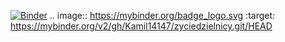 [![Binder](https://mybinder.org/badge_logo.svg)](https://mybinder.org/v2/gh/Kamil14147/zyciedzielnicy.git/HEAD)
.. image:: https://mybinder.org/badge_logo.svg
 :target: https://mybinder.org/v2/gh/Kamil14147/zyciedzielnicy.git/HEAD
